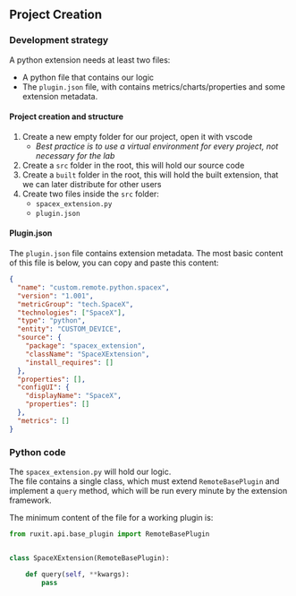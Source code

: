 ## Project Creation

### Development strategy

A python extension needs at least two files:

* A python file that contains our logic
* The `plugin.json` file, with contains metrics/charts/properties and some extension metadata.


#### Project creation and structure

1. Create a new empty folder for our project, open it with vscode
   * *Best practice is to use a virtual environment for every project, not necessary for the lab*
2. Create a `src` folder in the root, this will hold our source code
3. Create a `built` folder in the root, this will hold the built extension, that we can later distribute for other users
4. Create two files inside the `src` folder:
   * `spacex_extension.py`
   * `plugin.json`
   

#### Plugin.json

The `plugin.json` file contains extension metadata.
The most basic content of this file is below, you can copy and paste this content:

```json
{
  "name": "custom.remote.python.spacex",
  "version": "1.001",
  "metricGroup": "tech.SpaceX",
  "technologies": ["SpaceX"],
  "type": "python",
  "entity": "CUSTOM_DEVICE",
  "source": {
    "package": "spacex_extension",
    "className": "SpaceXExtension",
    "install_requires": []
  },
  "properties": [],
  "configUI": {
    "displayName": "SpaceX",
    "properties": []
  },
  "metrics": []
}
```

### Python code

The `spacex_extension.py` will hold our logic.  
The file contains a single class, which must extend `RemoteBasePlugin` and implement a `query` method, which will be run every minute by the extension framework.
  
  
The minimum content of the file for a working plugin is:

```python
from ruxit.api.base_plugin import RemoteBasePlugin


class SpaceXExtension(RemoteBasePlugin):

    def query(self, **kwargs):
        pass

```

